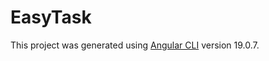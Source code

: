 # EasyTask

This project was generated using [Angular CLI](https://github.com/angular/angular-cli) version 19.0.7.



